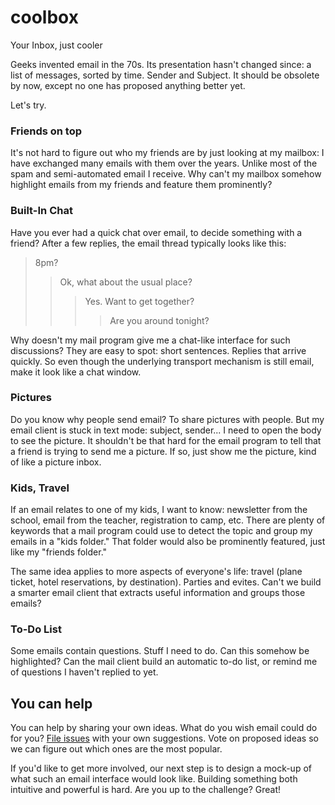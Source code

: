 # coolbox
Your Inbox, just cooler

Geeks invented email in the 70s. Its presentation hasn't changed since: a list of messages, sorted by time. Sender and Subject. It should be obsolete by now, except no one has proposed anything better yet.

Let's try.

### Friends on top

It's not hard to figure out who my friends are by just looking at my mailbox: I have exchanged many emails with them over the years. Unlike most of the spam and semi-automated email I receive. Why can't my mailbox somehow highlight emails from my friends and feature them prominently?

### Built-In Chat

Have you ever had a quick chat over email, to decide something with a friend? After a few replies, the email thread typically looks like this:

  >8pm?
  >>Ok, what about the usual place?
  >>>Yes. Want to get together?
  >>>>Are you around tonight?

Why doesn't my mail program give me a chat-like interface for such discussions? They are easy to spot: short sentences. Replies that arrive quickly. So even though the underlying transport mechanism is still email, make it look like a chat window.

### Pictures

Do you know why people send email? To share pictures with people. But my email client is stuck in text mode: subject, sender... I need to open the body to see the picture. It shouldn't be that hard for the email program to tell that a friend is trying to send me a picture. If so, just show me the picture, kind of like a picture inbox.

### Kids, Travel

If an email relates to one of my kids, I want to know: newsletter from the school, email from the teacher, registration to camp, etc. There are plenty of keywords that a mail program could use to detect the topic and group my emails in a "kids folder." That folder would also be prominently featured, just like my "friends folder."

The same idea applies to more aspects of everyone's life: travel (plane ticket, hotel reservations, by destination). Parties and evites. Can't we build a smarter email client that extracts useful information and groups those emails?

### To-Do List

Some emails contain questions. Stuff I need to do. Can this somehow be highlighted? Can the mail client build an automatic to-do list, or remind me of questions I haven't replied to yet.

## You can help

You can help by sharing your own ideas. What do you wish email could do for you? [File issues](https://github.com/alain94040/coolbox/issues/new) with your own suggestions. Vote on proposed ideas so we can figure out which ones are the most popular.

If you'd like to get more involved, our next step is to design a mock-up of what such an email interface would look like. Building something both intuitive and powerful is hard. Are you up to the challenge? Great!
